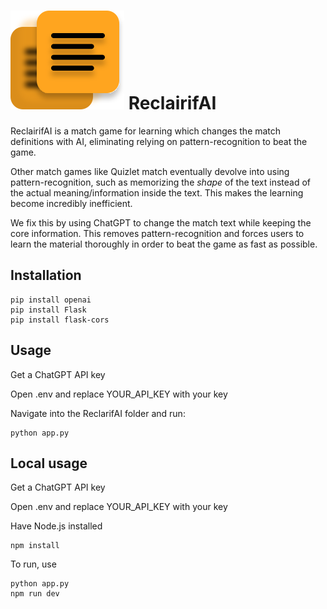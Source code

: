# <img src="https://github.com/DavidOprea/ReclairifAI/blob/master/src/assets/logo.svg"> ReclairifAI
ReclairifAI is a match game for learning which changes the match definitions with AI, eliminating relying on pattern-recognition to beat the game.

Other match games like Quizlet match eventually devolve into using pattern-recognition, such as memorizing the *shape* of the text instead of the actual meaning/information inside the text. This makes the learning become incredibly inefficient.

We fix this by using ChatGPT to change the match text while keeping the core information. This removes pattern-recognition and forces users to learn the material thoroughly in order to beat the game as fast as possible.

## Installation

```
pip install openai
pip install Flask
pip install flask-cors
```

## Usage
Get a ChatGPT API key

Open .env and replace YOUR_API_KEY with your key

Navigate into the ReclarifAI folder and run:

```
python app.py
```

## Local usage

Get a ChatGPT API key

Open .env and replace YOUR_API_KEY with your key

Have Node.js installed

```
npm install
```

To run, use

```
python app.py
npm run dev
```